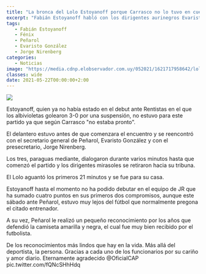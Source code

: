 ```yaml
---
title: "La bronca del Lolo Estoyanoff porque Carrasco no lo tuvo en cuenta, y la charla con los dirigentes de Peñarol"
excerpt: "Fabián Estoyanoff habló con los dirigentes aurinegros Evaristo González y Jorge Nirenberg antes del partido entre Fénix, su nuevo club, y Peñarol; se fue a los 21 minutos del Capurro y no ocultó su bronca por no ser citado por JR"
tags:
   - Fabián Estoyanoff
   - Fénix
   - Peñarol
   - Evaristo González
   - Jorge Nirenberg
categories:
   - Noticias
image: "https://media.cdnp.elobservador.com.uy/052021/1621717958642/lolo.jpg?&cw=1170"
classes: wide
date: 2021-05-22T00:00:00+2:00
---
```



<img src="https://media.cdnp.elobservador.com.uy/052021/1621717958642/lolo.jpg?&cw=1170">


Estoyanoff, quien ya no había estado en el debut ante Rentistas en el que los albivioletas golearon 3-0 por una suspensión, no estuvo para este partido ya que según Carrasco "no estaba pronto".


El delantero estuvo antes de que comenzara el encuentro y se reencontró con el secretario general de Peñarol, Evaristo González y con el presecretario, Jorge Nirenberg.


Los tres, paraguas mediante, dialogaron durante varios minutos hasta que comenzó el partido y los dirigentes mirasoles se retiraron hacia su tribuna.


El Lolo aguantó los primeros 21 minutos y se fue para su casa.


Estoyanoff hasta el momento no ha podido debutar en el equipo de JR que ha sumado cuatro puntos en sus primeros dos compromisos, aunque este sábado ante Peñarol, estuvo muy lejos del fútbol que normalmente pregona el citado entrenador.


A su vez, Peñarol le realizó un pequeño reconocimiento por los años que defendió la camiseta amarilla y negra, el cual fue muy bien recibido por el futbolista.


De los reconocimientos más lindos que hay en la vida. Más allá del deportista, la persona. Gracias a cada uno de los funcionarios por su cariño y amor diario. Eternamente agradecido @OficialCAP pic.twitter.com/fQNcSHhHdq





